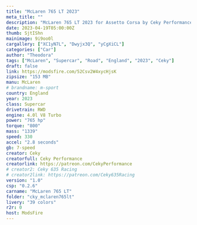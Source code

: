 ```yaml
---
title: "McLaren 765 LT 2023"
meta_title: ""
description: "McLaren 765 LT 2023 for Assetto Corsa by Ceky Performance"
date: 2023-04-19T05:00:00Z
thumb: SjtIShn
mainimage: 9i9oo0l
cargallery: ["XC1yN7L", "Dwyjx3Q", "yCgXiCL"]
categories: ["Car"]
author: "Theodora"
tags: ["McLaren", "Supercar", "Road", "England", "2023", "Ceky"]
draft: false
link: https://modsfire.com/52Csv2W4xycHjsK
zipsize: "153 MB"
manu: McLaren
# brandname: m-sport
country: England
year: 2023
class: Supercar
drivetrain: RWD
engine: 4.0l V8 Turbo
power: "765 hp"
torque: "800"
mass: "1339"
speed: 330
accel: "2.8 seconds"
gb: 7-speed
creator: Ceky
creatorfull: Ceky Performance
creatorlink: https://patreon.com/CekyPerformance
# creator2: Ceky 635 Racing
# creator2link: https://patreon.com/Ceky635Racing
version: "1.0"
csp: "0.2.6"
carname: "McLaren 765 LT"
folder: "cky_mclaren765lt"
livery: "39 colors"
r2r: 0
host: ModsFire
---
```

